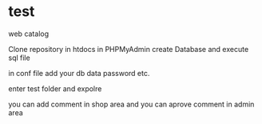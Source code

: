 # test

web catalog

Clone repository in htdocs
in PHPMyAdmin create Database and execute sql file

in conf file add your db data password etc.

enter test folder and expolre

you can add comment in shop area and you can aprove comment in admin area
